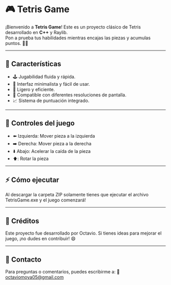 # 🎮 Tetris Game

¡Bienvenido a **Tetris Game**! Este es un proyecto clásico de Tetris desarrollado en **C++** y Raylib.  
Pon a prueba tus habilidades mientras encajas las piezas y acumulas puntos. 🧩✨

---

## 🚀 Características

- 🕹️ Jugabilidad fluida y rápida.
- 🎨 Interfaz minimalista y fácil de usar.
- 💾 Ligero y eficiente.
- 🔄 Compatible con diferentes resoluciones de pantalla.
- 📈 Sistema de puntuación integrado.

---

## 🎯 Controles del juego
 - ⬅️ Izquierda: Mover pieza a la izquierda
 - ➡️ Derecha: Mover pieza a la derecha
 - ⬇️ Abajo: Acelerar la caída de la pieza
 - ⬆️: Rotar la pieza

---

## ⚡ Cómo ejecutar
Al descargar la carpeta ZIP solamente tienes que ejecutar el archivo TetrisGame.exe y el juego comenzará!

---

## 📖 Créditos
Este proyecto fue desarrollado por Octavio.
Si tienes ideas para mejorar el juego, ¡no dudes en contribuir! 😄

---

## 💬 Contacto
Para preguntas o comentarios, puedes escribirme a:
📧 octaviomoya05@gmail.com
